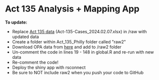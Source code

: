 # Act 135 Analysis + Mapping App

**To update:**
- Replace [Act 135 data](https://github.com/lizard12995/Act-135/blob/main/Act_135_Philly/raw/Act-135-Cases_2024.02.07.xlsx) (Act-135-Cases_2024.02.07.xlsx) in /raw with updated data
- Create a folder within Act_135_Philly folder called "raw2"
- Download OPA data from [here](https://opendataphilly.org/datasets/philadelphia-properties-and-assessment-history/) and add to /raw2 folder
- Un-comment the code in lines 19 - 148 in global.R and re-run with new data
- Re-comment the code!
- Deploy the shiny app with rsconnect
- Be sure to NOT include raw2 when you push your code to GitHub
